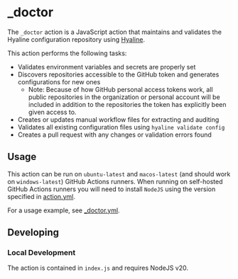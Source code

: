# _doctor
The `_doctor` action is a JavaScript action that maintains and validates the Hyaline configuration repository using [Hyaline](https://github.com/appgardenstudios/hyaline).

This action performs the following tasks:
- Validates environment variables and secrets are properly set
- Discovers repositories accessible to the GitHub token and generates configurations for new ones
  - Note: Because of how GitHub personal access tokens work, all public repositories in the organization or personal account will be included in addition to the repositories the token has explicitly been given access to.
- Creates or updates manual workflow files for extracting and auditing
- Validates all existing configuration files using `hyaline validate config`
- Creates a pull request with any changes or validation errors found

## Usage
This action can be run on `ubuntu-latest` and `macos-latest` (and should work on `windows-latest`) GitHub Actions runners. When running on self-hosted GitHub Actions runners you will need to install `NodeJS` using the version specified in [action.yml](./action.yml).

For a usage example, see [_doctor.yml](../../workflows/_doctor.yml).

## Developing

### Local Development
The action is contained in `index.js` and requires NodeJS v20.